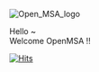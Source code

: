 
![Open_MSA_logo](https://user-images.githubusercontent.com/110085968/183787612-5f5bbafc-c076-460e-b952-46b07683604b.svg)

Hello ~ <br>
Welcome OpenMSA !!

[![Hits](https://hits.seeyoufarm.com/api/count/incr/badge.svg?url=https%3A%2F%2Fgithub.com%2FOpen-MSA&count_bg=%2379C83D&title_bg=%23555555&icon=&icon_color=%23E7E7E7&title=hits&edge_flat=false)](https://hits.seeyoufarm.com)
